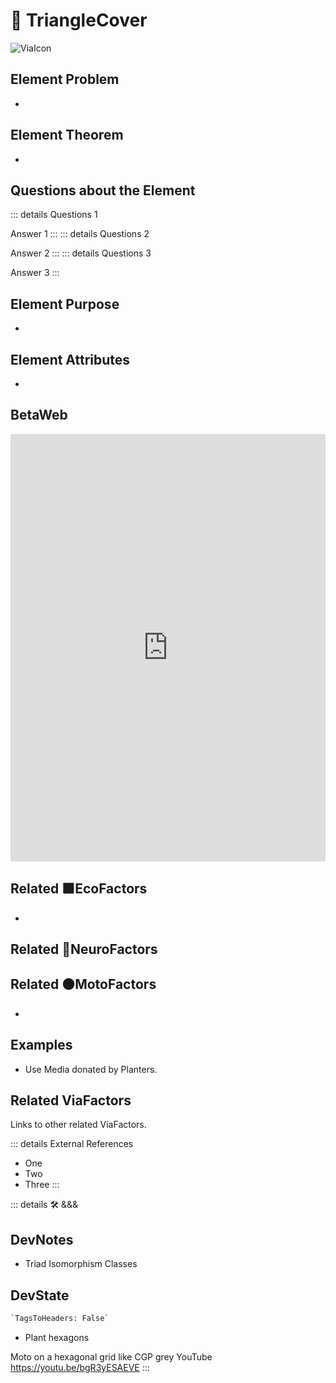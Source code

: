 
# 🔻 <via>TriangleCover</via>

![ViaIcon](/Via/Via_Icon.png)

## Element Problem

-

## Element Theorem

-

## Questions about the Element

::: details Questions 1

Answer 1
:::
::: details Questions 2

Answer 2
:::
::: details Questions 3

Answer 3
:::

## Element Purpose

-

## Element Attributes

-

## BetaWeb

<iframe
    width="100%"
    height="684"
    frameborder="0"
    src="https://observablehq.com/embed/@d3/force-directed-graph/2?cells=chart"
></iframe>

## Related 🟩<eko>EcoFactors</eko>

-

## Related 💜<neuro>NeuroFactors</neuro>

## Related 🟠<moto>MotoFactors</moto>

-

## Examples

- Use Media donated by Planters.

## Related <via>ViaFactors</via>

Links to other related ViaFactors.

::: details External References

- One
- Two
- Three
:::

<!-- - [Triangulated irregular network](https://www.researchgate.net/publication/23541399_Algorithms_for_Visibility_Computation_on_Terrains_A_Survey) -->
::: details 🛠 <dev>&&&</dev>

## DevNotes

- Triad Isomorphism Classes

## DevState

```py
`TagsToHeaders: False`
```

- Plant hexagons

Moto on a hexagonal grid like CGP grey YouTube
<https://youtu.be/bgR3yESAEVE>
:::
